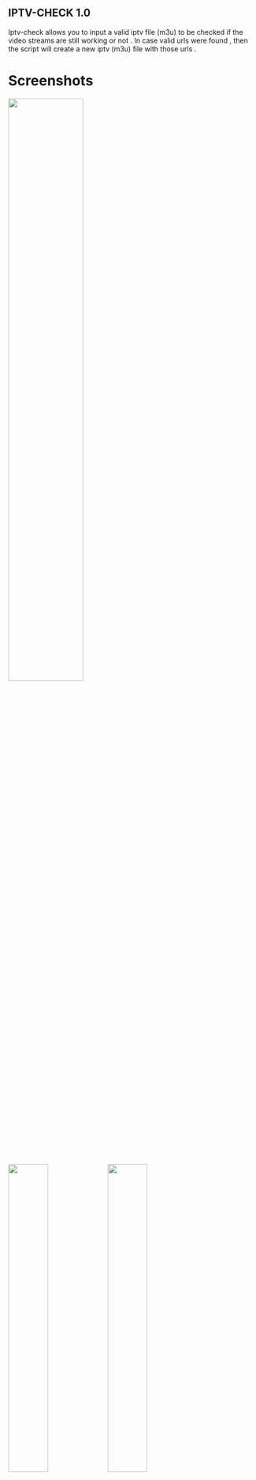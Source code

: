 ## IPTV-CHECK 1.0

Iptv-check allows you to input a valid iptv file (m3u) to be checked if the video streams are still working or not .
In case valid urls were found , then the script will create a new iptv (m3u) file with those urls .

# Screenshots
<img src="https://s14.postimg.org/mscao3ntt/iptv-ck.jpg" width="55%"></img>

<img src="https://s14.postimg.org/grelrf6gx/icheck2.png" width="40%"></img><img src="https://s14.postimg.org/we5v4szoh/CHECK_034.png" width="40%"></img>

# Requirements

- wget

# Install Requirements

- apt-get install wget

# Tool Instalation

- git clone https://github.com/peterpt/IPTV-CHECK.git && cd IPTV-CHECK && ./iptv-check
